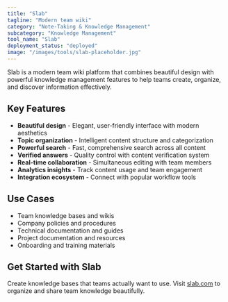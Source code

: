 ```yaml
---
title: "Slab"
tagline: "Modern team wiki"
category: "Note-Taking & Knowledge Management"
subcategory: "Knowledge Management"
tool_name: "Slab"
deployment_status: "deployed"
image: "/images/tools/slab-placeholder.jpg"
---
```

Slab is a modern team wiki platform that combines beautiful design with powerful knowledge management features to help teams create, organize, and discover information effectively.

## Key Features

- **Beautiful design** - Elegant, user-friendly interface with modern aesthetics
- **Topic organization** - Intelligent content structure and categorization
- **Powerful search** - Fast, comprehensive search across all content
- **Verified answers** - Quality control with content verification system
- **Real-time collaboration** - Simultaneous editing with team members
- **Analytics insights** - Track content usage and team engagement
- **Integration ecosystem** - Connect with popular workflow tools

## Use Cases

- Team knowledge bases and wikis
- Company policies and procedures
- Technical documentation and guides
- Project documentation and resources
- Onboarding and training materials

## Get Started with Slab

Create knowledge bases that teams actually want to use. Visit [slab.com](https://slab.com) to organize and share team knowledge beautifully.